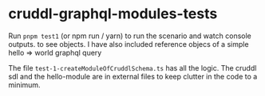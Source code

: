 # cruddl-graphql-modules-tests

Run `pnpm test1` (or npm run / yarn) to run the scenario and watch console outputs. to see objects. I have also included reference objecs of a simple hello => world graphql query

The file `test-1-createModuleOfCruddlSchema.ts` has all the logic.
The cruddl sdl and the hello-module are in external files to keep clutter in the code to a minimum.
